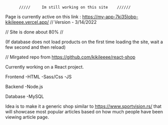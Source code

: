 
          /////     Im still working on this site    //////

Page is currently active on this link : https://my-app-7ki35lobp-kikileeee.vercel.app/   // Version - 3/14/2022

 // Site is done about 80% //

(If database does not load products on the first time loading the site, wait a few second and then reload)

// Mirgated repo from https://github.com/kikileeee/react-shop

Currently working on a React project.

Frontend 
-HTML
-Sass/Css
-JS

Backend
-Node.js

Database
-MySQL

Idea is to make it a generic shop similar to https://www.sportvision.rs/ that will showcase most popular articles based on how much people have been viewing article page.
